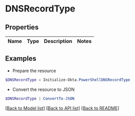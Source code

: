 # DNSRecordType
## Properties

Name | Type | Description | Notes
------------ | ------------- | ------------- | -------------

## Examples

- Prepare the resource
```powershell
$DNSRecordType = Initialize-Okta.PowerShellDNSRecordType 
```

- Convert the resource to JSON
```powershell
$DNSRecordType | ConvertTo-JSON
```

[[Back to Model list]](../README.md#documentation-for-models) [[Back to API list]](../README.md#documentation-for-api-endpoints) [[Back to README]](../README.md)

